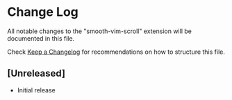 # Change Log

All notable changes to the "smooth-vim-scroll" extension will be documented in this file.

Check [Keep a Changelog](http://keepachangelog.com/) for recommendations on how to structure this file.

## [Unreleased]

- Initial release